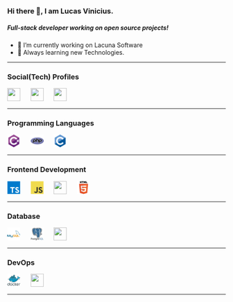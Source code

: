 <p>

 ### Hi there 👋, I am Lucas Vinicius.

 ##### Full-stack developer working on open source projects!

 - 🔭 I’m currently working on Lacuna Software
 - 🌱 Always learning new Technologies. 
 ---


 

 ### Social(Tech) Profiles 
 <p align='left'><a href="https://linkedin.com/in/lucas-vinicius-8a725a1b8" target="_blank"><img height="30" width="30" src="https://cdn.jsdelivr.net/npm/simple-icons@3.0.1/icons/linkedin.svg" /></a>&nbsp;&nbsp;&nbsp;&nbsp;&nbsp;&nbsp;<a href="https://twitter.com/lucasviniciussm" target="_blank"><img height="30" width="30" src="https://cdn.jsdelivr.net/npm/simple-icons@3.0.1/icons/twitter.svg" /></a>&nbsp;&nbsp;&nbsp;&nbsp;&nbsp;&nbsp;<a href="https://www.youtube.com/channel/UCRNvg9rBcL9unrj76zt0FPw" target="_blank"><img height="30" width="30" src="https://cdn.jsdelivr.net/npm/simple-icons@3.0.1/icons/youtube.svg" /></a>&nbsp;&nbsp;&nbsp;&nbsp;&nbsp;&nbsp;</p> 

 
 ---


 ### Programming Languages 
 <p align='left'><a><img height="30" width="30" src="https://raw.githubusercontent.com/devicons/devicon/master/icons/csharp/csharp-original.svg" /></a>&nbsp;&nbsp;&nbsp;&nbsp;&nbsp;&nbsp;<a><img height="30" width="30" src="https://raw.githubusercontent.com/devicons/devicon/master/icons/php/php-original.svg" /></a>&nbsp;&nbsp;&nbsp;&nbsp;&nbsp;&nbsp;<a><img height="30" width="30" src="https://raw.githubusercontent.com/devicons/devicon/master/icons/c/c-original.svg" /></a>&nbsp;&nbsp;&nbsp;&nbsp;&nbsp;&nbsp;</p>
 
 ---


 ### Frontend Development 
 <p align='left'><a><img height="30" width="30" src="https://raw.githubusercontent.com/devicons/devicon/master/icons/typescript/typescript-original.svg" /></a>&nbsp;&nbsp;&nbsp;&nbsp;&nbsp;&nbsp;<a><img height="30" width="30" src="https://raw.githubusercontent.com/devicons/devicon/master/icons/javascript/javascript-original.svg" /></a>&nbsp;&nbsp;&nbsp;&nbsp;&nbsp;&nbsp;<a><img height="30" width="30" src="https://angular.io/assets/images/logos/angular/angular.svg" /></a>&nbsp;&nbsp;&nbsp;&nbsp;&nbsp;&nbsp;<a><img height="30" width="30" src="https://raw.githubusercontent.com/devicons/devicon/master/icons/html5/html5-original-wordmark.svg" /></a>&nbsp;&nbsp;&nbsp;&nbsp;&nbsp;&nbsp;</p>
 
 ---


 ### Database 
 <p align='left'><a><img height="30" width="30" src="https://raw.githubusercontent.com/devicons/devicon/master/icons/mysql/mysql-original-wordmark.svg" /></a>&nbsp;&nbsp;&nbsp;&nbsp;&nbsp;&nbsp;<a><img height="30" width="30" src="https://raw.githubusercontent.com/devicons/devicon/master/icons/postgresql/postgresql-original-wordmark.svg" /></a>&nbsp;&nbsp;&nbsp;&nbsp;&nbsp;&nbsp;<a><img height="30" width="30" src="https://www.svgrepo.com/show/303229/microsoft-sql-server-logo.svg" /></a>&nbsp;&nbsp;&nbsp;&nbsp;&nbsp;&nbsp;</p>
 
 ---


 ### DevOps 
 <p align='left'><a><img height="30" width="30" src="https://raw.githubusercontent.com/devicons/devicon/master/icons/docker/docker-original-wordmark.svg" /></a>&nbsp;&nbsp;&nbsp;&nbsp;&nbsp;&nbsp;<a><img height="30" width="30" src="https://www.vectorlogo.zone/logos/microsoft_azure/microsoft_azure-icon.svg" /></a>&nbsp;&nbsp;&nbsp;&nbsp;&nbsp;&nbsp;</p>
 
 ---

